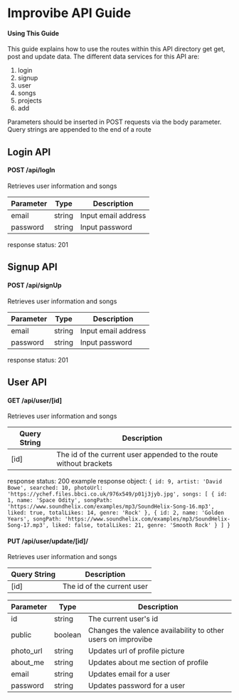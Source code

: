 
# Improvibe API Guide

#### Using This Guide
This guide explains how to use the routes within this API directory get get, post and update data. The different data services for this API are:
  1. login
  2. signup
  3. user
  4. songs
  5. projects
  6. add

Parameters should be inserted in POST requests via the body parameter. Query strings are appended to the end of a route

## Login API
#### POST  /api/logIn<br>
Retrieves user information and songs

| Parameter      | Type |  Description      |
| ----------- | ----------- | ----------- |
| email | string | Input email address |
| password | string | Input password |

response status: 201

## Signup API
#### POST  /api/signUp<br>
Retrieves user information and songs

| Parameter      | Type |  Description      |
| ----------- | ----------- | ----------- |
| email | string | Input email address |
| password | string | Input password |

response status: 201


## User API
#### GET  /api/user/[id]<br>
Retrieves user information and songs

| Query String      | Description |
| ----------- | ----------- |
| [id]| The id of the current user appended to the route without brackets |

response status: 200
example response object:
 `{
  id: 9,
  artist: 'David Bowe',
  searched: 10,
  photoUrl: 'https://ychef.files.bbci.co.uk/976x549/p01j3jyb.jpg',
  songs: [
    {
      id: 1,
      name: 'Space Odity',
      songPath: 'https://www.soundhelix.com/examples/mp3/SoundHelix-Song-16.mp3',
      liked: true,
      totalLikes: 14,
      genre: 'Rock'
    },
    {
    id: 2,
    name: 'Golden Years',
    songPath: 'https://www.soundhelix.com/examples/mp3/SoundHelix-Song-17.mp3',
    liked: false,
    totalLikes: 21,
    genre: 'Smooth Rock'
    }
  ]
}`

#### PUT  /api/user/update/[id]/<br>
Retrieves user information and songs

| Query String      | Description |
| ----------- | ----------- |
| [id]| The id of the current user |

| Parameter      | Type |  Description      |
| ----------- | ----------- | ----------- |
| id | string | The current user's id|
| public | boolean | Changes the valence availability to other users on improvibe |
| photo_url | string | Updates url of profile picture |
| about_me | string | Updates about me section of profile |
| email | string | Updates email for a user  |
| password | string | Updates password for a user  |

